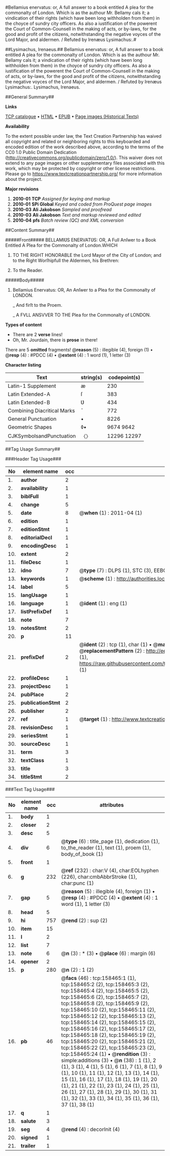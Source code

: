 #Bellamius enervatus: or, A full answer to a book entitled A plea for the commonalty of London. Which is as the authour Mr. Bellamy cals it; a vindication of their rights (which have been long withholden from them) in the choyce of sundry city officers. As also a iustification of the powerent the Court of Common-Counsell in the making of acts, or by-laws, for the good and profit of the citizens, notwithstanding the negative voyces of the Lord Major, and aldermen. / Refuted by Irenæus Lysimachus:.#

##Lysimachus, Irenaeus.##
Bellamius enervatus: or, A full answer to a book entitled A plea for the commonalty of London. Which is as the authour Mr. Bellamy cals it; a vindication of their rights (which have been long withholden from them) in the choyce of sundry city officers. As also a iustification of the powerent the Court of Common-Counsell in the making of acts, or by-laws, for the good and profit of the citizens, notwithstanding the negative voyces of the Lord Major, and aldermen. / Refuted by Irenæus Lysimachus:.
Lysimachus, Irenaeus.

##General Summary##

**Links**

[TCP catalogue](http://www.ota.ox.ac.uk/tcp/)  • 
[HTML](http://tei.it.ox.ac.uk/tcp/Texts-HTML/free/A76/A76367.html)  • 
[EPUB](http://tei.it.ox.ac.uk/tcp/Texts-EPUB/free/A76/A76367.epub) • 
[Page images (Historical Texts)](https://historicaltexts.jisc.ac.uk/eebo-99860843e)

**Availability**

To the extent possible under law, the Text Creation Partnership has waived all copyright and related or neighboring rights to this keyboarded and encoded edition of the work described above, according to the terms of the CC0 1.0 Public Domain Dedication (http://creativecommons.org/publicdomain/zero/1.0/). This waiver does not extend to any page images or other supplementary files associated with this work, which may be protected by copyright or other license restrictions. Please go to https://www.textcreationpartnership.org/ for more information about the project.

**Major revisions**

1. __2010-01__ __TCP__ *Assigned for keying and markup*
1. __2010-01__ __SPi Global__ *Keyed and coded from ProQuest page images*
1. __2010-03__ __Ali Jakobson__ *Sampled and proofread*
1. __2010-03__ __Ali Jakobson__ *Text and markup reviewed and edited*
1. __2010-04__ __pfs__ *Batch review (QC) and XML conversion*

##Content Summary##

#####Front#####
BELLAMIƲS ENERVATƲS: OR, A Full Anſwer to a Book Entitled A Plea for the Commonalty of London.WHICH 
1. TO THE RIGHT HONORABLE the Lord Mayor of the City of London; and to the Right Worſhipfull the Aldermen, his Brethren:

1. To the Reader.

#####Body#####

1. Bellamius Enervatus: OR, An Anſwer to a Plea for the Commonalty of LONDON.

    _ And firſt to the Proem.

    _ A FVLL ANSVVER TO THE Plea for the Commonalty of LONDON.

**Types of content**

  * There are 2 **verse** lines!
  * Oh, Mr. Jourdain, there is **prose** in there!

There are 5 **omitted** fragments! 
 @__reason__ (5) : illegible (4), foreign (1)  •  @__resp__ (4) : #PDCC (4)  •  @__extent__ (4) : 1 word (1), 1 letter (3)

**Character listing**


|Text|string(s)|codepoint(s)|
|---|---|---|
|Latin-1 Supplement|æ|230|
|Latin Extended-A|ſ|383|
|Latin Extended-B|Ʋ|434|
|Combining             Diacritical Marks|̄|772|
|General Punctuation|•|8226|
|Geometric Shapes|◊▪|9674 9642|
|CJKSymbolsandPunctuation|〈〉|12296 12297|

##Tag Usage Summary##

###Header Tag Usage###

|No|element name|occ|attributes|
|---|---|---|---|
|1.|__author__|2||
|2.|__availability__|1||
|3.|__biblFull__|1||
|4.|__change__|5||
|5.|__date__|8| @__when__ (1) : 2011-04 (1)|
|6.|__edition__|1||
|7.|__editionStmt__|1||
|8.|__editorialDecl__|1||
|9.|__encodingDesc__|1||
|10.|__extent__|2||
|11.|__fileDesc__|1||
|12.|__idno__|7| @__type__ (7) : DLPS (1), STC (3), EEBO-CITATION (1), PROQUEST (1), VID (1)|
|13.|__keywords__|1| @__scheme__ (1) : http://authorities.loc.gov/ (1)|
|14.|__label__|5||
|15.|__langUsage__|1||
|16.|__language__|1| @__ident__ (1) : eng (1)|
|17.|__listPrefixDef__|1||
|18.|__note__|7||
|19.|__notesStmt__|2||
|20.|__p__|11||
|21.|__prefixDef__|2| @__ident__ (2) : tcp (1), char (1)  •  @__matchPattern__ (2) : ([0-9\-]+):([0-9IVX]+) (1), (.+) (1)  •  @__replacementPattern__ (2) : http://eebo.chadwyck.com/downloadtiff?vid=$1&page=$2 (1), https://raw.githubusercontent.com/textcreationpartnership/Texts/master/tcpchars.xml#$1 (1)|
|22.|__profileDesc__|1||
|23.|__projectDesc__|1||
|24.|__pubPlace__|2||
|25.|__publicationStmt__|2||
|26.|__publisher__|2||
|27.|__ref__|1| @__target__ (1) : http://www.textcreationpartnership.org/docs/. (1)|
|28.|__revisionDesc__|1||
|29.|__seriesStmt__|1||
|30.|__sourceDesc__|1||
|31.|__term__|3||
|32.|__textClass__|1||
|33.|__title__|3||
|34.|__titleStmt__|2||


###Text Tag Usage###

|No|element name|occ|attributes|
|---|---|---|---|
|1.|__body__|1||
|2.|__closer__|2||
|3.|__desc__|5||
|4.|__div__|6| @__type__ (6) : title_page (1), dedication (1), to_the_reader (1), text (1), proem (1), body_of_book (1)|
|5.|__front__|1||
|6.|__g__|232| @__ref__ (232) : char:V (4), char:EOLhyphen (226), char:cmbAbbrStroke (1), char:punc (1)|
|7.|__gap__|5| @__reason__ (5) : illegible (4), foreign (1)  •  @__resp__ (4) : #PDCC (4)  •  @__extent__ (4) : 1 word (1), 1 letter (3)|
|8.|__head__|5||
|9.|__hi__|757| @__rend__ (2) : sup (2)|
|10.|__item__|15||
|11.|__l__|2||
|12.|__list__|7||
|13.|__note__|6| @__n__ (3) : * (3)  •  @__place__ (6) : margin (6)|
|14.|__opener__|2||
|15.|__p__|280| @__n__ (2) : 1 (2)|
|16.|__pb__|46| @__facs__ (46) : tcp:158465:1 (1), tcp:158465:2 (2), tcp:158465:3 (2), tcp:158465:4 (2), tcp:158465:5 (2), tcp:158465:6 (2), tcp:158465:7 (2), tcp:158465:8 (2), tcp:158465:9 (2), tcp:158465:10 (2), tcp:158465:11 (2), tcp:158465:12 (2), tcp:158465:13 (2), tcp:158465:14 (2), tcp:158465:15 (2), tcp:158465:16 (2), tcp:158465:17 (2), tcp:158465:18 (2), tcp:158465:19 (2), tcp:158465:20 (2), tcp:158465:21 (2), tcp:158465:22 (2), tcp:158465:23 (2), tcp:158465:24 (1)  •  @__rendition__ (3) : simple:additions (3)  •  @__n__ (38) : 1 (1), 2 (1), 3 (1), 4 (1), 5 (1), 6 (1), 7 (1), 8 (1), 9 (1), 10 (1), 11 (1), 12 (1), 13 (1), 14 (1), 15 (1), 16 (1), 17 (1), 18 (1), 19 (1), 20 (1), 21 (1), 22 (1), 23 (1), 24 (1), 25 (1), 26 (1), 27 (1), 28 (1), 29 (1), 30 (1), 31 (1), 32 (1), 33 (1), 34 (1), 35 (1), 36 (1), 37 (1), 38 (1)|
|17.|__q__|1||
|18.|__salute__|3||
|19.|__seg__|4| @__rend__ (4) : decorInit (4)|
|20.|__signed__|1||
|21.|__trailer__|1||
